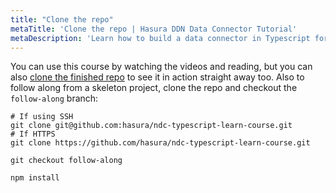 ```yaml
---
title: "Clone the repo"
metaTitle: 'Clone the repo | Hasura DDN Data Connector Tutorial'
metaDescription: 'Learn how to build a data connector in Typescript for Hasura DDN'
---
```


You can use this course by watching the videos and reading, but you can also
[clone the finished repo](https://github.com/hasura/ndc-typescript-learn-course) to see it in action straight away
too. Also to follow along from a skeleton project, clone the repo and checkout the  `follow-along` branch:

```shell
# If using SSH
git clone git@github.com:hasura/ndc-typescript-learn-course.git
# If HTTPS
git clone https://github.com/hasura/ndc-typescript-learn-course.git
```

```shell
git checkout follow-along
```

```shell
npm install
```
